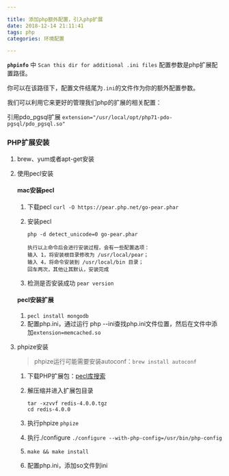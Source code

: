 ```yaml
---

title: 添加php额外配置，引入php扩展
date: 2018-12-14 21:11:41
tags: php
categories: 环境配置

---
```


__`phpinfo`__ 中 `Scan this dir for additional .ini files` 配置参数是php扩展配置路径。

你可以在该路径下，配置文件结尾为`.ini`的文件作为你的额外配置参数。

我们可以利用它来更好的管理我们php的扩展的相关配置：

引用pdo_pgsql扩展
`extension="/usr/local/opt/php71-pdo-pgsql/pdo_pgsql.so"`

### PHP扩展安装

1. brew、yum或者apt-get安装
2. 使用pecl安装
	
	#### mac安装pecl
	
	1. 下载pecl `curl -O https://pear.php.net/go-pear.phar`
		
	2. 安装pecl
	
		```
		php -d detect_unicode=0 go-pear.phar
		
		执行以上命令后会进行安装过程，会有一些配置选项：
		输入 1，将安装根目录修改为 /usr/local/pear； 
		输入 4，将命令安装到 /usr/local/bin 目录； 
		回车两次，其他让其默认，安装完成
		```
	
	3. 检测是否安装成功 `pear version`
		
	#### pecl安装扩展
	
	1. `pecl install mongodb`
	2. 配置php.ini，通过运行 php --ini查找php.ini文件位置，然后在文件中添加`extension=memcached.so`

3. phpize安装

	> phpize运行可能需要安装autoconf：`brew install autoconf`

	1. 下载PHP扩展包：[pecl库搜索](http://pecl.php.net/package-search.php)
	2. 解压缩并进入扩展包目录

		```
		tar -xzvvf redis-4.0.0.tgz
		cd redis-4.0.0
		```
	3. 执行phpize `phpize`
	4. 执行./configure `./configure --with-php-config=/usr/bin/php-config`
	5. `make && make install`
	6. 配置php.ini，添加so文件到ini
		
